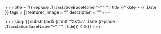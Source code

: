 +++
title =  "{{ replace .TranslationBaseName "-" " " | title }}"
date = {{ .Date }}
tags = []
featured_image = ""
description = ""
+++

+++
slug: {{ substr (md5 (printf "%s%s" .Date (replace .TranslationBaseName "-" " " | title))) 4 8 }}
+++
